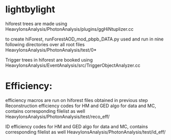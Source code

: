 # lightbylight
hiforest trees are made using 
HeavyIonsAnalysis/PhotonAnalysis/plugins/ggHiNtuplizer.cc

to create hiForest, runForestAOD_mod_pbpb_DATA.py used and run in nine following directories over all root files 
HeavyIonsAnalysis/PhotonAnalysis/test/0* 

Trigger trees in hiforest are booked using
HeavyIonsAnalysis/EventAnalysis/src/TriggerObjectAnalyzer.cc


# Efficiency:
efficiency macros are run on hiforest files obtained in previous step
Reconstruction efficiency codes for HM and GED algo for data and MC, contains corresponding filelist as well
HeavyIonsAnalysis/PhotonAnalysis/test/reco_eff/


ID efficiency codes for HM and GED algo for data and MC, contains corresponding filelist as well
HeavyIonsAnalysis/PhotonAnalysis/test/id_eff/
